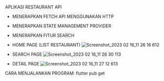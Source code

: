 APLIKASI RESTAURANT API

- MENERAPKAN FETCH API MENGGUNAKAN HTTP
- MENERAPKAN STATE MANAGEMENT PROVIDER
- MENERAPKAN FITUR SEARCH

- HOME PAGE (LIST RESTAURANT)
![Screenshot_2023 02 16_11 26 16 612](https://user-images.githubusercontent.com/58543758/219269732-d53918fc-d0fc-4c36-a795-13b4172cb403.png)

- SEARCH PAGE
![Screenshot_2023 02 16_11 26 30 113](https://user-images.githubusercontent.com/58543758/219269748-89c7c4a2-2662-48e5-b138-655390473251.png)

- DETAIL PAGE
![Screenshot_2023 02 16_11 27 12 613](https://user-images.githubusercontent.com/58543758/219269761-138ea109-c514-462e-b281-260919078a77.png)

CARA MENJALANKAN PROGRAM:
flutter pub get

